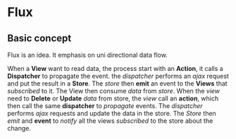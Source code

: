 # Flux

## Basic concept

Flux is an idea. It emphasis on uni directional data flow.

When a __View__ want to read data, the process start with an __Action__, it calls a __Dispatcher__ to propagate the event. the _dispatcher_ performs an _ajax_ request and put the result in a __Store__. The _store_ then __emit__ an event to the __Views__ that _subscribed_ to it. The View then consume _data_ from _store_. When the _view_ need to __Delete__ or __Update__ _data_ from store, the _view_ call an __action__, which then call the same __dispatcher__ to _propagate_ events. The _dispatcher_ performs _ajax_ requests and update the data in the store. The _Store_ then _emit_ and __event__ to _notify_ all the views _subscribed_ to the store about the change.
